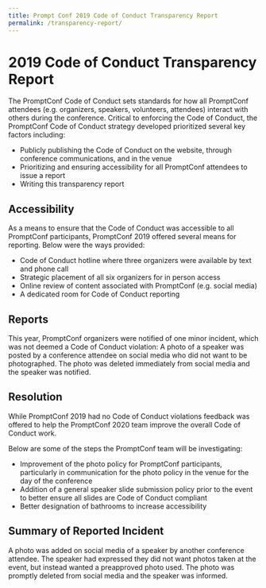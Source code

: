 ```yaml
---
title: Prompt Conf 2019 Code of Conduct Transparency Report
permalink: /transparency-report/
---
```


# 2019 Code of Conduct Transparency Report

The PromptConf Code of Conduct sets standards for how all PromptConf attendees (e.g. organizers, speakers, volunteers, attendees) interact with others during the conference. Critical to enforcing the Code of Conduct, the PromptConf Code of Conduct strategy developed prioritized several key factors including:

- Publicly publishing the Code of Conduct on the website, through conference communications, and in the venue
- Prioritizing and ensuring accessibility for all PromptConf attendees to issue a report 
- Writing this transparency report


## Accessibility

As a means to ensure that the Code of Conduct was accessible to all PromptConf participants, PromptConf 2019 offered several means for reporting. Below were the ways provided:

- Code of Conduct hotline where three organizers were available by text and phone call
- Strategic placement of all six organizers for in person access
- Online review of content associated with PromptConf (e.g. social media)
- A dedicated room for Code of Conduct reporting 

## Reports

This year, PromptConf organizers were notified of one minor incident, which was not deemed a Code of Conduct violation:
A photo of a speaker was posted by a conference attendee on social media who did not want to be photographed. The photo was deleted immediately from social media and the speaker was notified.

## Resolution

While PromptConf 2019 had no Code of Conduct violations feedback was offered to help the PromptConf 2020 team improve the overall Code of Conduct work. 

Below are some of the steps the PromptConf team will be investigating:

- Improvement of the photo policy for PromptConf participants, particularly in communication for the photo policy in the venue for the day of the conference
- Addition of a general speaker slide submission policy prior to the event to better ensure all slides are Code of Conduct compliant
- Better designation of bathrooms to increase accessibility

## Summary of Reported Incident
A photo was added on social media of a speaker by another conference attendee. The speaker had expressed they did not want photos taken at the event, but instead wanted a preapproved photo used. The photo was promptly deleted from social media and the speaker was informed.


